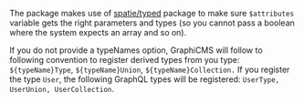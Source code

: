 The package makes use of [spatie/typed](https://github.com/spatie/typed) package to make sure `$attributes` variable gets the right parameters and types (so you cannot pass a boolean where the system expects an array and so on).

If you do not provide a typeNames option, GraphiCMS will follow to following convention to register derived types from you type: `${typeName}Type`, `${typeName}Union`, `${typeName}Collection.` If you register the type `User`, the following GraphQL types will be registered: `UserType, UserUnion, UserCollection`.